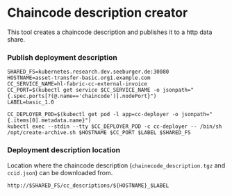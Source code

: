 # Chaincode description creator

This tool creates a chaincode description and publishes it to a http data share.

### Publish deployment description
```
SHARED_FS=kubernetes.research.dev.seeburger.de:30080
HOSTNAME=asset-transfer-basic.org1.example.com
CC_SERVICE_NAME=hl-fabric-cc-external-invoice
CC_PORT=$(kubectl get service $CC_SERVICE_NAME -o jsonpath="{.spec.ports[?(@.name=='chaincode')].nodePort}")
LABEL=basic_1.0

CC_DEPLOYER_POD=$(kubectl get pod -l app=cc-deployer -o jsonpath="{.items[0].metadata.name}")
kubectl exec --stdin --tty $CC_DEPLOYER_POD -c cc-deployer -- /bin/sh /opt/create-archive.sh $HOSTNAME $CC_PORT $LABEL $SHARED_FS
```

### Deployment description location
Location where the chaincode description (``chainecode_description.tgz`` and ``ccid.json``) can be downloaded from.  

``
http://$SHARED_FS/cc_descriptions/${HOSTNAME}_$LABEL
``

